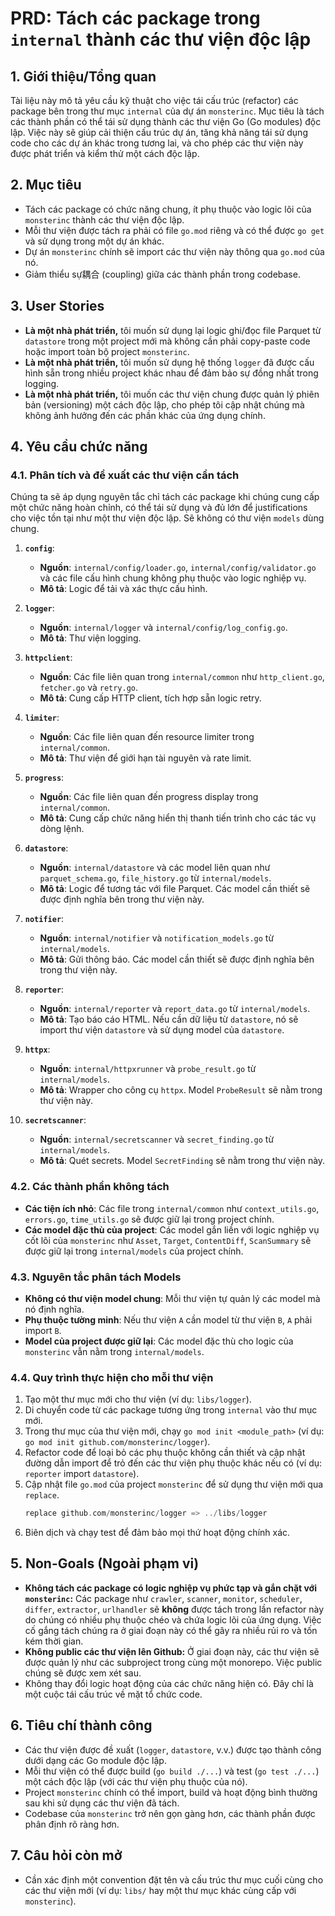 # PRD: Tách các package trong `internal` thành các thư viện độc lập

## 1. Giới thiệu/Tổng quan

Tài liệu này mô tả yêu cầu kỹ thuật cho việc tái cấu trúc (refactor) các package bên trong thư mục `internal` của dự án `monsterinc`. Mục tiêu là tách các thành phần có thể tái sử dụng thành các thư viện Go (Go modules) độc lập. Việc này sẽ giúp cải thiện cấu trúc dự án, tăng khả năng tái sử dụng code cho các dự án khác trong tương lai, và cho phép các thư viện này được phát triển và kiểm thử một cách độc lập.

## 2. Mục tiêu

*   Tách các package có chức năng chung, ít phụ thuộc vào logic lõi của `monsterinc` thành các thư viện độc lập.
*   Mỗi thư viện được tách ra phải có file `go.mod` riêng và có thể được `go get` và sử dụng trong một dự án khác.
*   Dự án `monsterinc` chính sẽ import các thư viện này thông qua `go.mod` của nó.
*   Giảm thiểu sự耦合 (coupling) giữa các thành phần trong codebase.

## 3. User Stories

*   **Là một nhà phát triển,** tôi muốn sử dụng lại logic ghi/đọc file Parquet từ `datastore` trong một project mới mà không cần phải copy-paste code hoặc import toàn bộ project `monsterinc`.
*   **Là một nhà phát triển,** tôi muốn sử dụng hệ thống `logger` đã được cấu hình sẵn trong nhiều project khác nhau để đảm bảo sự đồng nhất trong logging.
*   **Là một nhà phát triển,** tôi muốn các thư viện chung được quản lý phiên bản (versioning) một cách độc lập, cho phép tôi cập nhật chúng mà không ảnh hưởng đến các phần khác của ứng dụng chính.

## 4. Yêu cầu chức năng

### 4.1. Phân tích và đề xuất các thư viện cần tách

Chúng ta sẽ áp dụng nguyên tắc chỉ tách các package khi chúng cung cấp một chức năng hoàn chỉnh, có thể tái sử dụng và đủ lớn để justifications cho việc tồn tại như một thư viện độc lập. Sẽ không có thư viện `models` dùng chung.

1.  **`config`**:
    *   **Nguồn**: `internal/config/loader.go`, `internal/config/validator.go` và các file cấu hình chung không phụ thuộc vào logic nghiệp vụ.
    *   **Mô tả**: Logic để tải và xác thực cấu hình.

2.  **`logger`**:
    *   **Nguồn**: `internal/logger` và `internal/config/log_config.go`.
    *   **Mô tả**: Thư viện logging.

3.  **`httpclient`**:
    *   **Nguồn**: Các file liên quan trong `internal/common` như `http_client.go`, `fetcher.go` và `retry.go`.
    *   **Mô tả**: Cung cấp HTTP client, tích hợp sẵn logic retry.

4.  **`limiter`**:
    *   **Nguồn**: Các file liên quan đến resource limiter trong `internal/common`.
    *   **Mô tả**: Thư viện để giới hạn tài nguyên và rate limit.

5.  **`progress`**:
    *   **Nguồn**: Các file liên quan đến progress display trong `internal/common`.
    *   **Mô tả**: Cung cấp chức năng hiển thị thanh tiến trình cho các tác vụ dòng lệnh.

6.  **`datastore`**:
    *   **Nguồn**: `internal/datastore` và các model liên quan như `parquet_schema.go`, `file_history.go` từ `internal/models`.
    *   **Mô tả**: Logic để tương tác với file Parquet. Các model cần thiết sẽ được định nghĩa bên trong thư viện này.

7.  **`notifier`**:
    *   **Nguồn**: `internal/notifier` và `notification_models.go` từ `internal/models`.
    *   **Mô tả**: Gửi thông báo. Các model cần thiết sẽ được định nghĩa bên trong thư viện này.

8.  **`reporter`**:
    *   **Nguồn**: `internal/reporter` và `report_data.go` từ `internal/models`.
    *   **Mô tả**: Tạo báo cáo HTML. Nếu cần dữ liệu từ `datastore`, nó sẽ import thư viện `datastore` và sử dụng model của `datastore`.

9.  **`httpx`**:
    *   **Nguồn**: `internal/httpxrunner` và `probe_result.go` từ `internal/models`.
    *   **Mô tả**: Wrapper cho công cụ `httpx`. Model `ProbeResult` sẽ nằm trong thư viện này.

10. **`secretscanner`**:
    *   **Nguồn**: `internal/secretscanner` và `secret_finding.go` từ `internal/models`.
    *   **Mô tả**: Quét secrets. Model `SecretFinding` sẽ nằm trong thư viện này.

### 4.2. Các thành phần không tách

*   **Các tiện ích nhỏ**: Các file trong `internal/common` như `context_utils.go`, `errors.go`, `time_utils.go` sẽ được giữ lại trong project chính.
*   **Các model đặc thù của project**: Các model gắn liền với logic nghiệp vụ cốt lõi của `monsterinc` như `Asset`, `Target`, `ContentDiff`, `ScanSummary` sẽ được giữ lại trong `internal/models` của project chính.

### 4.3. Nguyên tắc phân tách Models

*   **Không có thư viện model chung**: Mỗi thư viện tự quản lý các model mà nó định nghĩa.
*   **Phụ thuộc tường minh**: Nếu thư viện `A` cần model từ thư viện `B`, `A` phải import `B`.
*   **Model của project được giữ lại**: Các model đặc thù cho logic của `monsterinc` vẫn nằm trong `internal/models`.

### 4.4. Quy trình thực hiện cho mỗi thư viện

1.  Tạo một thư mục mới cho thư viện (ví dụ: `libs/logger`).
2.  Di chuyển code từ các package tương ứng trong `internal` vào thư mục mới.
3.  Trong thư mục của thư viện mới, chạy `go mod init <module_path>` (ví dụ: `go mod init github.com/monsterinc/logger`).
4.  Refactor code để loại bỏ các phụ thuộc không cần thiết và cập nhật đường dẫn import để trỏ đến các thư viện phụ thuộc khác nếu có (ví dụ: `reporter` import `datastore`).
5.  Cập nhật file `go.mod` của project `monsterinc` để sử dụng thư viện mới qua `replace`.
    ```go
    replace github.com/monsterinc/logger => ../libs/logger
    ```
6.  Biên dịch và chạy test để đảm bảo mọi thứ hoạt động chính xác.

## 5. Non-Goals (Ngoài phạm vi)

*   **Không tách các package có logic nghiệp vụ phức tạp và gắn chặt với `monsterinc`:** Các package như `crawler`, `scanner`, `monitor`, `scheduler`, `differ`, `extractor`, `urlhandler` sẽ **không** được tách trong lần refactor này do chúng có nhiều phụ thuộc chéo và chứa logic lõi của ứng dụng. Việc cố gắng tách chúng ra ở giai đoạn này có thể gây ra nhiều rủi ro và tốn kém thời gian.
*   **Không public các thư viện lên Github:** Ở giai đoạn này, các thư viện sẽ được quản lý như các subproject trong cùng một monorepo. Việc public chúng sẽ được xem xét sau.
*   Không thay đổi logic hoạt động của các chức năng hiện có. Đây chỉ là một cuộc tái cấu trúc về mặt tổ chức code.

## 6. Tiêu chí thành công

*   Các thư viện được đề xuất (`logger`, `datastore`, v.v.) được tạo thành công dưới dạng các Go module độc lập.
*   Mỗi thư viện có thể được build (`go build ./...`) và test (`go test ./...`) một cách độc lập (với các thư viện phụ thuộc của nó).
*   Project `monsterinc` chính có thể import, build và hoạt động bình thường sau khi sử dụng các thư viện đã tách.
*   Codebase của `monsterinc` trở nên gọn gàng hơn, các thành phần được phân định rõ ràng hơn.

## 7. Câu hỏi còn mở

*   Cần xác định một convention đặt tên và cấu trúc thư mục cuối cùng cho các thư viện mới (ví dụ: `libs/` hay một thư mục khác cùng cấp với `monsterinc`). 